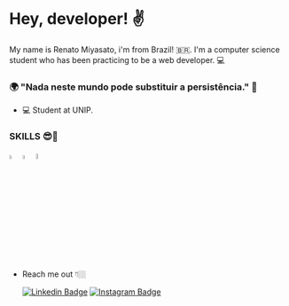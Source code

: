 #  Hey, developer! ✌

 My name is Renato Miyasato, i'm from Brazil! 🇧🇷.  I'm a computer science student who has been practicing to be a web developer. 💻
###  🌍 "Nada neste mundo pode substituir a persistência."  🧠

-  💻 Student at UNIP.

###  SKILLS 😎🎉

<img width="4%" src="https://seeklogo.com/images/H/html5-logo-EF92D240D7-seeklogo.com.png">
<img width="4%" src="https://seeklogo.com/images/C/css-3-logo-AF06D75231-seeklogo.com.png">	
 <img width="5%" src="https://seeklogo.com/images/J/javascript-js-logo-2949701702-seeklogo.com.png">
 

-	Reach me out 👇🏼
	
	[![Linkedin Badge](https://img.shields.io/badge/-LinkedIn-black?style=flat-square&logo=Linkedin&logoColor=white&link=https://www.linkedin.com/in/isadora-rodrigues-stangarlin-48402b141/)](https://www.linkedin.com/in/renato-miyasato-702557207/) [![Instagram Badge](https://img.shields.io/badge/-Instagram-black?style=flat-square&logo=Instagram&logoColor=white&link=https://www.instagram.com/papodedev/)](https://www.instagram.com/renato.miyasato/) 

